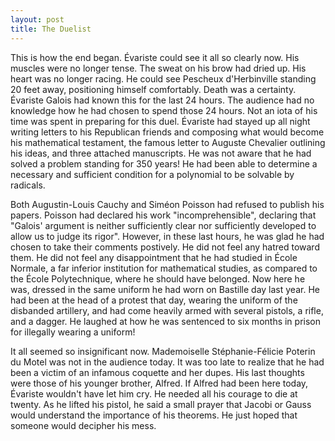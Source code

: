 ```yaml
---
layout: post
title: The Duelist
---
```


This is how the end began. Évariste could see it all so clearly now. His muscles were no longer tense. The sweat on his brow had dried up. His heart was no longer racing. He could see Pescheux d'Herbinville standing 20 feet away, positioning himself comfortably. Death was a certainty. Évariste Galois had known this for the last 24 hours. The audience had no knowledge how he had chosen to spend those 24 hours. Not an iota of his time was spent in preparing for this duel. Évariste had stayed up all night writing letters to his Republican friends and composing what would become his mathematical testament, the famous letter to Auguste Chevalier outlining his ideas, and three attached manuscripts. He was not aware that he had solved a problem standing for 350 years! He had been able to determine a necessary and sufficient condition for a polynomial to be solvable by radicals. 

Both Augustin-Louis Cauchy and Siméon Poisson had refused to publish his papers. Poisson had declared his work "incomprehensible", declaring that "Galois' argument is neither sufficiently clear nor sufficiently developed to allow us to judge its rigor". However, in these last hours, he was glad he had chosen to take their comments postively. He did not feel any hatred toward them. He did not feel any disappointment that he had studied in École Normale, a far inferior institution for mathematical studies, as compared to the École Polytechnique, where he should have belonged. Now here he was, dressed in the same uniform he had worn on Bastille day last year. He had been at the head of a protest that day, wearing the uniform of the disbanded artillery, and had come heavily armed with several pistols, a rifle, and a dagger. He laughed at how he was sentenced to six months in prison for illegally wearing a uniform! 

It all seemed so insignificant now. Mademoiselle Stéphanie-Félicie Poterin du Motel was not in the audience today. It was too late to realize that he had been a victim of an infamous coquette and her dupes. His last thoughts were those of his younger brother, Alfred. If Alfred had been here today, Évariste wouldn't have let him cry. He needed all his courage to die at twenty. As he lifted his pistol, he said a small prayer that Jacobi or Gauss would understand the importance of his theorems. He just hoped that someone would decipher his mess.

